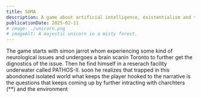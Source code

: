 ```yaml
---
title: SOMA
description: A game about artificial intelligence, existentialism and the nature of conciousness 
publicationDate: 2025-02-11
# image: ./unicorn.png
# imageAlt: A majestic unicorn in a misty forest.
---
```


The game starts with simon jarrot whom experiencing some kind of neurological issues and undergoes a brain scanin Toronto  to further get the dignostics of the issue. Then he find himself in a reserach facility underwater called PATHOS-II. soon he realizes that trapped in this abondoned isolated world what keeps the player hooked to the narrative is the questions that keeps coming up by further intracting with charchters (**) and the environment 